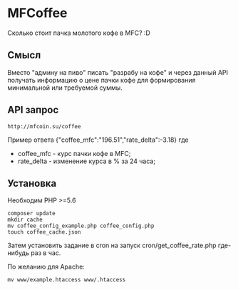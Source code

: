 # MFCoffee
Сколько стоит пачка молотого кофе в MFC? :D

## Смысл
Вместо "админу на пиво" писать "разрабу на кофе" и через данный API получать информацию о цене пачки кофе для формирования минимальной или требуемой суммы.

## API запрос
```
http://mfcoin.su/coffee
```
Пример ответа
{"coffee_mfc":"196.51","rate_delta":-3.18}
где
* coffee_mfc - курс пачки кофе в MFC;
* rate_delta - изменение курса в % за 24 часа;

## Установка
Необходим PHP >=5.6

```
composer update
mkdir cache
mv coffee_config_example.php coffee_config.php
touch coffee_cache.json
```
Затем установить задание в cron на запуск cron/get_coffee_rate.php где-нибудь раз в час.

По желанию для Apache:
```
mv www/example.htaccess www/.htaccess
```
